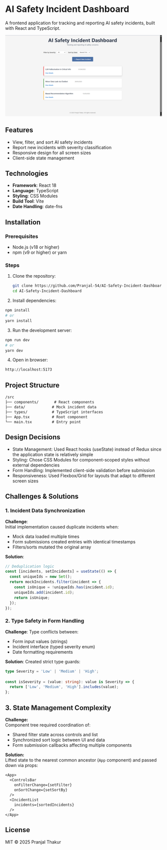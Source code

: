 # AI Safety Incident Dashboard

A frontend application for tracking and reporting AI safety incidents, built with React and TypeScript.

![Dashboard Screenshot](./ss.png) 

## Features
- View, filter, and sort AI safety incidents
- Report new incidents with severity classification
- Responsive design for all screen sizes
- Client-side state management

## Technologies
- **Framework**: React 18
- **Language**: TypeScript
- **Styling**: CSS Modules
- **Build Tool**: Vite
- **Date Handling**: date-fns

## Installation

### Prerequisites
- Node.js (v18 or higher)
- npm (v9 or higher) or yarn

### Steps
1. Clone the repository:
   ```bash
   git clone https://github.com/Pranjal-54/AI-Safety-Incident-Dashboard.git
   cd AI-Safety-Incident-Dashboard
2. Install dependencies:
```bash
npm install
# or
yarn install
```
3. Run the development server:
```bash
npm run dev
# or
yarn dev
```
4. Open in browser:
```bash
http://localhost:5173
```

## Project Structure
```
/src
├── components/       # React components
├── data/            # Mock incident data
├── types/           # TypeScript interfaces
├── App.tsx          # Root component
└── main.tsx         # Entry point
```

## Design Decisions
- State Management: Used React hooks (useState) instead of Redux since the application state is relatively simple
- Styling: Chose CSS Modules for component-scoped styles without external dependencies
- Form Handling: Implemented client-side validation before submission
- Responsiveness: Used Flexbox/Grid for layouts that adapt to different screen sizes

## Challenges & Solutions

### 1. Incident Data Synchronization
**Challenge**:  
Initial implementation caused duplicate incidents when:
- Mock data loaded multiple times
- Form submissions created entries with identical timestamps
- Filters/sorts mutated the original array

**Solution**:  
```typescript
// Deduplication logic
const [incidents, setIncidents] = useState(() => {
  const uniqueIds = new Set();
  return mockIncidents.filter(incident => {
    const isUnique = !uniqueIds.has(incident.id);
    uniqueIds.add(incident.id);
    return isUnique;
  });
});
```
### 2. Type Safety in Form Handling
**Challenge**:
Type conflicts between:
- Form input values (strings)
- Incident interface (typed severity enum)
- Date formatting requirements

**Solution**:
Created strict type guards:
```typescript
type Severity = 'Low' | 'Medium' | 'High';

const isSeverity = (value: string): value is Severity => {
  return ['Low', 'Medium', 'High'].includes(value);
};
```
## 3. State Management Complexity

**Challenge:**  
Component tree required coordination of:
- Shared filter state across controls and list
- Synchronized sort logic between UI and data
- Form submission callbacks affecting multiple components

**Solution:**  
Lifted state to the nearest common ancestor (`App` component) and passed down via props:

```tsx
<App>
  <ControlsBar 
    onFilterChange={setFilter} 
    onSortChange={setSortBy}
  />
  <IncidentList 
    incidents={sortedIncidents} 
  />
</App>
```

## License

MIT © 2025 Pranjal Thakur
